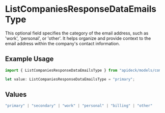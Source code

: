 # ListCompaniesResponseDataEmailsType

This optional field specifies the category of the email address, such as 'work', 'personal', or 'other'. It helps organize and provide context to the email address within the company's contact information.

## Example Usage

```typescript
import { ListCompaniesResponseDataEmailsType } from "apideck/models/components";

let value: ListCompaniesResponseDataEmailsType = "primary";
```

## Values

```typescript
"primary" | "secondary" | "work" | "personal" | "billing" | "other"
```